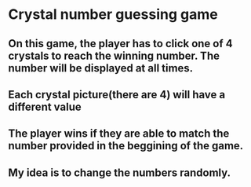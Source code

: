 # Crystal number guessing game

## On this game, the player has to click one of 4 crystals to reach the winning number. The number will be displayed at all times.

## Each crystal picture(there are 4) will have a different value 

## The player wins if they are able to match the number provided in the beggining of the game.

## My idea is to change the numbers randomly.